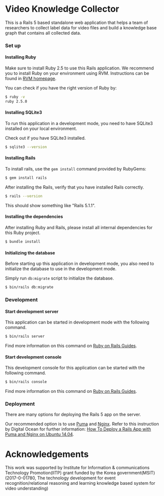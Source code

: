 # Video Knowledge Collector

This is a Rails 5 based standalone web application that helps 
a team of researchers to collect label data for video files and
build a knowledge base graph that contains all collected data.

### Set up

#### Installing Ruby

Make sure to install Ruby 2.5 to use this Rails application. 
We recommend you to install Ruby on your environment using RVM. 
Instructions can be found in [RVM homepage](https://rvm.io/rvm/install).

You can check if you have the right version of Ruby by:

```bash
$ ruby -v
ruby 2.5.0
```

#### Installing SQLite3

To run this application in a development mode, you need to have
SQLite3 installed on your local environment. 

Check out if you have SQLite3 installed.

```bash
$ sqlite3 --version
```

#### Installing Rails

To install rails, use the `gem install` command provided by RubyGems:

```bash
$ gem install rails
```

After installing the Rails, verify that you have installed Rails correctly.

```bash
$ rails --version
```

This should show something like "Rails 5.1.1". 

#### Installing the dependencies

After installing Ruby and Rails, 
please install all internal dependencies for this Ruby project.

```bash
$ bundle install
```

#### Initializing the database

Before starting up this application in development mode,
you also need to initialize the database to use in the development mode. 

Simply run `db:migrate` script to initialize the database.

```bash
$ bin/rails db:migrate
```

### Development

#### Start development server

This application can be started in development mode with the following command.

```bash
$ bin/rails server
```

Find more information on this command on [Ruby on Rails Guides](https://guides.rubyonrails.org/command_line.html#rails-server).

#### Start development console

This development console for this application can be started with the following command.

```bash
$ bin/rails console
```

Find more information on this command on [Ruby on Rails Guides](https://guides.rubyonrails.org/command_line.html#rails-console).

### Deployment

There are many options for deploying the Rails 5 app on the server. 

Our recommended option is to use [Puma](http://puma.io/) and [Nginx](https://www.nginx.com/).
Refer to this instruction by Digital Ocean for further information: [How To Deploy a Rails App with Puma and Nginx on Ubuntu 14.04](https://www.digitalocean.com/community/tutorials/how-to-deploy-a-rails-app-with-puma-and-nginx-on-ubuntu-14-04).

# Acknowledgements

This work was supported by Institute for Information & communications Technology Promotion(IITP) grant funded by the Korea government(MSIT) (2017-0-01780, The technology development for event recognition/relational reasoning and learning knowledge based system for video understanding)
 